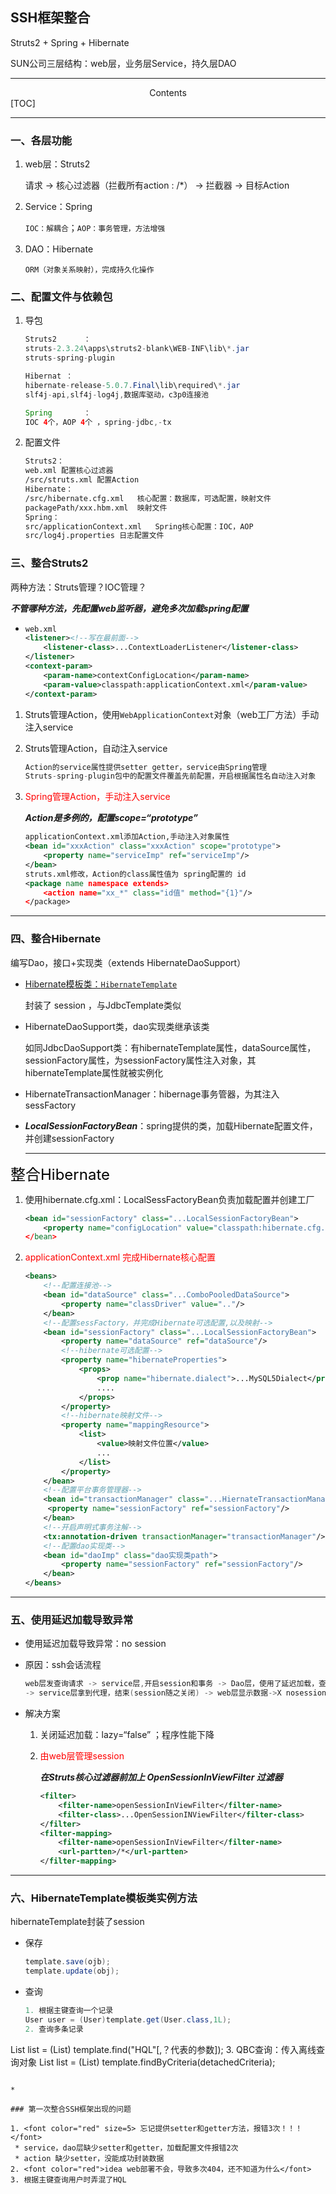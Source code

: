 <h2>SSH框架整合</h2>
Struts2 + Spring + Hibernate

SUN公司三层结构：web层，业务层Service，持久层DAO

---

<center>Contents</center>
[TOC]

---

### 一、各层功能

1. web层：Struts2

   请求 -> 核心过滤器（拦截所有action : /*）  -> 拦截器 -> 目标Action

2. Service：Spring

   ```IOC：解耦合```；```AOP：事务管理，方法增强```
   
3. DAO：Hibernate

   ```ORM（对象关系映射），完成持久化操作```

### 二、配置文件与依赖包

1. 导包

   ```java
   Struts2		：
   struts-2.3.24\apps\struts2-blank\WEB-INF\lib\*.jar
   struts-spring-plugin
   
   Hibernat	：
   hibernate-release-5.0.7.Final\lib\required\*.jar
   slf4j-api,slf4j-log4j,数据库驱动，c3p0连接池
   
   Spring		：
   IOC 4个，AOP 4个 ，spring-jdbc,-tx
   ```

2. 配置文件

   ```xml
   Struts2：
   web.xml 配置核心过滤器
   /src/struts.xml 配置Action
   Hibernate：
   /src/hibernate.cfg.xml	核心配置：数据库，可选配置，映射文件
   packagePath/xxx.hbm.xml	映射文件
   Spring：
   src/applicationContext.xml	Spring核心配置：IOC，AOP
   src/log4j.properties	日志配置文件
   ```

### 三、整合Struts2

两种方法：Struts管理？IOC管理？

***不管哪种方法，先配置web监听器，避免多次加载spring配置***

* ```xml
  web.xml
  <listener><!--写在最前面-->
      <listener-class>...ContextLoaderListener</listener-class>
  </listener>
  <context-param>
      <param-name>contextConfigLocation</param-name>
      <param-value>classpath:applicationContext.xml</param-value>
  </context-param>
  ```

1. Struts管理Action，使用```WebApplicationContext```对象（web工厂方法）手动注入service

2. Struts管理Action，自动注入service

   ```java
   Action的service属性提供setter getter，service由Spring管理
   Struts-spring-plugin包中的配置文件覆盖先前配置，开启根据属性名自动注入对象
   ```

3. <font color="red">Spring管理Action，手动注入service</font>

   ***Action是多例的，配置scope=“prototype”***

   ```xml
   applicationContext.xml添加Action,手动注入对象属性
   <bean id="xxxAction" class="xxxAction" scope="prototype">
       <property name="serviceImp" ref="serviceImp"/>
   </bean>
   struts.xml修改，Action的class属性值为 spring配置的 id
   <package name namespace extends>
       <action name="xx_*" class="id值" method="{1}"/>
   </package>
   ```

   

---

### 四、整合Hibernate

编写Dao，接口+实现类（extends HibernateDaoSupport）

* [Hibernate模板类：```HibernateTemplate```](#template)

  封装了 session ，与JdbcTemplate类似

* HibernateDaoSupport类，dao实现类继承该类

  如同JdbcDaoSupport类：有hibernateTemplate属性，dataSource属性，sessionFactory属性，为sessionFactory属性注入对象，其hibernateTemplate属性就被实例化

  

* HibernateTransactionManager：hibernage事务管器，为其注入sessFactory

  

* ***LocalSessionFactoryBean***：spring提供的类，加载Hibernate配置文件，并创建sessionFactory

  ---

<font color="black" size=5>整合Hibernate</font>

1. 使用hibernate.cfg.xml：LocalSessFactoryBean负责加载配置并创建工厂

   ```xml
   <bean id="sessionFactory" class="...LocalSessionFactoryBean">
       <property name="configLocation" value="classpath:hibernate.cfg.xml"
   </bean>
   ```

2. <font color="red">applicationContext.xml 完成Hibernate核心配置</font>

   ```xml
   <beans>
       <!--配置连接池-->
       <bean id="dataSource" class="...ComboPooledDataSource">
           <property name="classDriver" value=".."/>
       </bean>
       <!--配置sessFactory，并完成Hibernate可选配置,以及映射-->
       <bean id="sessionFactory" class="...LocalSessionFactoryBean">
           <property name="dataSource" ref="dataSource"/>
           <!--hibernate可选配置-->
           <property name="hibernateProperties">
               <props>
                   <prop name="hibernate.dialect">...MySQL5Dialect</prop>
                   ....
               </props>
           </property>
           <!--hibernate映射文件-->
           <property name="mappingResource">
               <list>
                   <value>映射文件位置</value>
                   ...
               </list>
           </property>
       </bean>
       <!--配置平台事务管理器-->
       <bean id="transactionManager" class="...HiernateTransactionManager">
       	<property name="sessionFactory" ref="sessionFactory"/>
       </bean>
       <!--开启声明式事务注解-->
       <tx:annotation-driven transactionManager="transactionManager"/>
       <!--配置dao实现类-->
       <bean id="daoImp" class="dao实现类path">
           <property name="sessionFactory" ref="sessionFactory"/>
       </bean>
   </beans>
   ```

---

### 五、使用延迟加载导致异常

* 使用延迟加载导致异常：no session

* 原因：ssh会话流程

  ```java
  web层发查询请求 -> service层,开启session和事务 -> Dao层，使用了延迟加载，查询
  -> service层拿到代理，结束(session随之关闭) -> web层显示数据->X nosession 
  ```

* 解决方案

  1. 关闭延迟加载：lazy=“false” ；程序性能下降

  2. <font color="red">由web层管理session</font>

     ***在Struts核心过滤器前加上 OpenSessionInViewFilter 过滤器***

     ```xml
     <filter>
         <filter-name>openSessionInViewFilter</filter-name>
         <filter-class>...OpenSessionINViewFilter</filter-class>
     </filter>
     <filter-mapping>
         <filter-name>openSessionInViewFilter</filter-name>
         <url-partten>/*</url-partten>
     </filter-mapping>
     ```

---

### 六、HibernateTemplate模板类实例方法<a name="template"></a>

hibernateTemplate封装了session

* 保存

  ```java
  template.save(ojb);
  template.update(obj);
  ```

* 查询

  ```java
  1. 根据主键查询一个记录
  User user = (User)template.get(User.class,1L);
  2. 查询多条记录
List<User> list = (List<User>) template.find("HQL"[,？代表的参数]);
  3. QBC查询：传入离线查询对象
  List<User> list = (List<User>) template.findByCriteria(detachedCriteria);
  ```
  
* 

### 第一次整合SSH框架出现的问题

1. <font color="red" size=5> 忘记提供setter和getter方法，报错3次！！！</font>
   * service，dao层缺少setter和getter，加载配置文件报错2次
   * action 缺少setter，没能成功封装数据
2. <font color="red">idea web部署不会，导致多次404，还不知道为什么</font>
3. 根据主键查询用户时弄混了HQL


